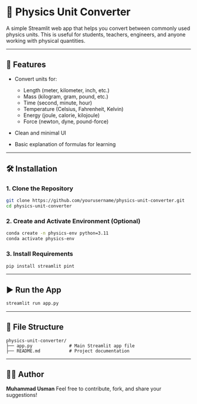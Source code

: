 # 🔁 Physics Unit Converter

A simple Streamlit web app that helps you convert between commonly used physics units. This is useful for students, teachers, engineers, and anyone working with physical quantities.

---

## 🚀 Features

* Convert units for:

  * Length (meter, kilometer, inch, etc.)
  * Mass (kilogram, gram, pound, etc.)
  * Time (second, minute, hour)
  * Temperature (Celsius, Fahrenheit, Kelvin)
  * Energy (joule, calorie, kilojoule)
  * Force (newton, dyne, pound-force)
* Clean and minimal UI
* Basic explanation of formulas for learning

---

## 🛠️ Installation

### 1. Clone the Repository

```bash
git clone https://github.com/yourusername/physics-unit-converter.git
cd physics-unit-converter
```

### 2. Create and Activate Environment (Optional)

```bash
conda create -n physics-env python=3.11
conda activate physics-env
```

### 3. Install Requirements

```bash
pip install streamlit pint
```

---

## ▶️ Run the App

```bash
streamlit run app.py
```

---

## 📄 File Structure

```
physics-unit-converter/
├── app.py              # Main Streamlit app file
├── README.md           # Project documentation
```

---

## 🙋‍♂️ Author

**Muhammad Usman**
Feel free to contribute, fork, and share your suggestions!

